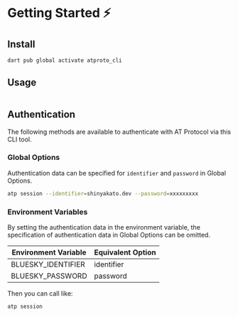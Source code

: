 # Getting Started ⚡

## Install

```bash
dart pub global activate atproto_cli
```

## Usage

```bash

```

## Authentication

The following methods are available to authenticate with AT Protocol via this CLI tool.

### Global Options

Authentication data can be specified for `identifier` and `password` in Global Options.

```bash
atp session --identifier=shinyakato.dev --password=xxxxxxxxx
```

### Environment Variables

By setting the authentication data in the environment variable,
the specification of authentication data in Global Options can be omitted.

| Environment Variable | Equivalent Option |
| -------------------- | ----------------- |
| BLUESKY_IDENTIFIER   | identifier        |
| BLUESKY_PASSWORD     | password          |

Then you can call like:

```bash
atp session
```
